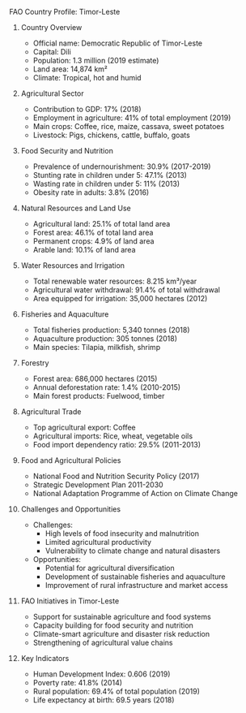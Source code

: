 FAO Country Profile: Timor-Leste

1. Country Overview
   - Official name: Democratic Republic of Timor-Leste
   - Capital: Dili
   - Population: 1.3 million (2019 estimate)
   - Land area: 14,874 km²
   - Climate: Tropical, hot and humid

2. Agricultural Sector
   - Contribution to GDP: 17% (2018)
   - Employment in agriculture: 41% of total employment (2019)
   - Main crops: Coffee, rice, maize, cassava, sweet potatoes
   - Livestock: Pigs, chickens, cattle, buffalo, goats

3. Food Security and Nutrition
   - Prevalence of undernourishment: 30.9% (2017-2019)
   - Stunting rate in children under 5: 47.1% (2013)
   - Wasting rate in children under 5: 11% (2013)
   - Obesity rate in adults: 3.8% (2016)

4. Natural Resources and Land Use
   - Agricultural land: 25.1% of total land area
   - Forest area: 46.1% of total land area
   - Permanent crops: 4.9% of land area
   - Arable land: 10.1% of land area

5. Water Resources and Irrigation
   - Total renewable water resources: 8.215 km³/year
   - Agricultural water withdrawal: 91.4% of total withdrawal
   - Area equipped for irrigation: 35,000 hectares (2012)

6. Fisheries and Aquaculture
   - Total fisheries production: 5,340 tonnes (2018)
   - Aquaculture production: 305 tonnes (2018)
   - Main species: Tilapia, milkfish, shrimp

7. Forestry
   - Forest area: 686,000 hectares (2015)
   - Annual deforestation rate: 1.4% (2010-2015)
   - Main forest products: Fuelwood, timber

8. Agricultural Trade
   - Top agricultural export: Coffee
   - Agricultural imports: Rice, wheat, vegetable oils
   - Food import dependency ratio: 29.5% (2011-2013)

9. Food and Agricultural Policies
   - National Food and Nutrition Security Policy (2017)
   - Strategic Development Plan 2011-2030
   - National Adaptation Programme of Action on Climate Change

10. Challenges and Opportunities
    - Challenges:
      - High levels of food insecurity and malnutrition
      - Limited agricultural productivity
      - Vulnerability to climate change and natural disasters
    - Opportunities:
      - Potential for agricultural diversification
      - Development of sustainable fisheries and aquaculture
      - Improvement of rural infrastructure and market access

11. FAO Initiatives in Timor-Leste
    - Support for sustainable agriculture and food systems
    - Capacity building for food security and nutrition
    - Climate-smart agriculture and disaster risk reduction
    - Strengthening of agricultural value chains

12. Key Indicators
    - Human Development Index: 0.606 (2019)
    - Poverty rate: 41.8% (2014)
    - Rural population: 69.4% of total population (2019)
    - Life expectancy at birth: 69.5 years (2018)